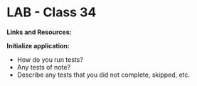 # LAB - Class 34 

**Links and Resources:**

**Initialize application:**

- How do you run tests?
- Any tests of note?
- Describe any tests that you did not complete, skipped, etc.
